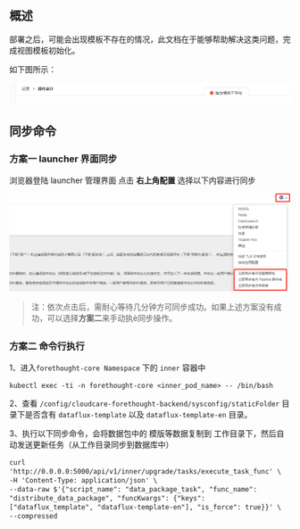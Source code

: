 ## 概述

部署之后，可能会出现模板不存在的情况，此文档在于能够帮助解决这类问题，完成视图模板初始化。

如下图所示：

![](img/noscenes_1.png)

## 同步命令

### 方案一 launcher 界面同步

浏览器登陆 launcher 管理界面 点击 **右上角配置** 选择以下内容进行同步

![](img/noscenes_2.png)

> 注：依次点击后，需耐心等待几分钟方可同步成功。如果上述方案没有成功，可以选择**方案二**来手动执è同步操作。

### 方案二 命令行执行

1、进入`forethought-core Namespace` 下的 `inner` 容器中

```shell
kubectl exec -ti -n forethought-core <inner_pod_name> -- /bin/bash
```

2、查看 `/config/cloudcare-forethought-backend/sysconfig/staticFolder` 目录下是否含有 `dataflux-template` 以及 `dataflux-template-en` 目录。

3、执行以下同步命令，会将数据包中的 模版等数据复制到 工作目录下，然后自动发送更新任务（从工作目录同步到数据库中）

```shell
curl 'http://0.0.0.0:5000/api/v1/inner/upgrade/tasks/execute_task_func' \
-H 'Content-Type: application/json' \
--data-raw $'{"script_name": "data_package_task", "func_name": "distribute_data_package", "funcKwargs": {"keys": ["dataflux_template", "dataflux-template-en"], "is_force": true}}' \
--compressed
```

